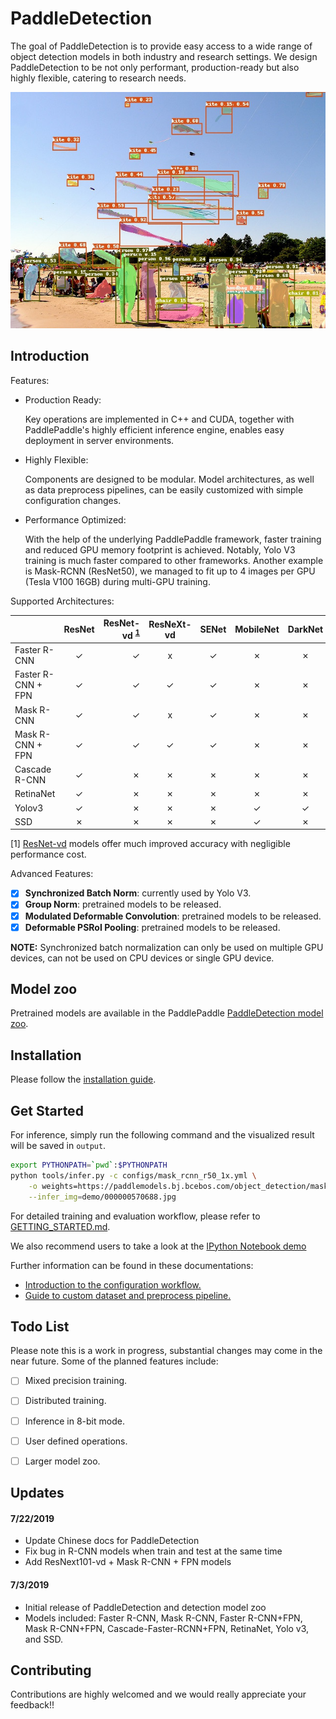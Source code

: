 # PaddleDetection

The goal of PaddleDetection is to provide easy access to a wide range of object
detection models in both industry and research settings. We design
PaddleDetection to be not only performant, production-ready but also highly
flexible, catering to research needs.


<div align="center">
  <img src="demo/output/000000570688.jpg" />
</div>


## Introduction

Features:

- Production Ready:

  Key operations are implemented in C++ and CUDA, together with PaddlePaddle's
highly efficient inference engine, enables easy deployment in server environments.

- Highly Flexible:

  Components are designed to be modular. Model architectures, as well as data
preprocess pipelines, can be easily customized with simple configuration
changes.

- Performance Optimized:

  With the help of the underlying PaddlePaddle framework, faster training and
reduced GPU memory footprint is achieved. Notably, Yolo V3 training is
much faster compared to other frameworks. Another example is Mask-RCNN
(ResNet50), we managed to fit up to 4 images per GPU (Tesla V100 16GB) during
multi-GPU training.

Supported Architectures:

|                    | ResNet | ResNet-vd <sup>[1](#vd)</sup> | ResNeXt-vd | SENet | MobileNet | DarkNet |
|--------------------|:------:|------------------------------:|:----------:|:-----:|:---------:|:-------:|
| Faster R-CNN       | ✓      |                             ✓ | x          | ✓     | ✗         | ✗       |
| Faster R-CNN + FPN | ✓      |                             ✓ | ✓          | ✓     | ✗         | ✗       |
| Mask R-CNN         | ✓      |                             ✓ | x          | ✓     | ✗         | ✗       |
| Mask R-CNN + FPN   | ✓      |                             ✓ | ✓          | ✓     | ✗         | ✗       |
| Cascade R-CNN      | ✓      |                             ✗ | ✗          | ✗     | ✗         | ✗       |
| RetinaNet          | ✓      |                             ✗ | ✗          | ✗     | ✗         | ✗       |
| Yolov3             | ✓      |                             ✗ | ✗          | ✗     | ✓         | ✓       |
| SSD                | ✗      |                             ✗ | ✗          | ✗     | ✓         | ✗       |

<a name="vd">[1]</a> [ResNet-vd](https://arxiv.org/pdf/1812.01187) models offer much improved accuracy with negligible performance cost.

Advanced Features:

- [x] **Synchronized Batch Norm**: currently used by Yolo V3.
- [x] **Group Norm**: pretrained models to be released.
- [x] **Modulated Deformable Convolution**: pretrained models to be released.
- [x] **Deformable PSRoI Pooling**: pretrained models to be released.

**NOTE:** Synchronized batch normalization can only be used on multiple GPU devices, can not be used on CPU devices or single GPU device.


## Model zoo

Pretrained models are available in the PaddlePaddle [PaddleDetection model zoo](docs/MODEL_ZOO.md).


## Installation

Please follow the [installation guide](docs/INSTALL.md).


## Get Started

For inference, simply run the following command and the visualized result will
be saved in `output`.

```bash
export PYTHONPATH=`pwd`:$PYTHONPATH
python tools/infer.py -c configs/mask_rcnn_r50_1x.yml \
    -o weights=https://paddlemodels.bj.bcebos.com/object_detection/mask_rcnn_r50_1x.tar \
    --infer_img=demo/000000570688.jpg
```

For detailed training and evaluation workflow, please refer to [GETTING_STARTED.md](docs/GETTING_STARTED.md).

We also recommend users to take a look at the [IPython Notebook demo](demo/mask_rcnn_demo.ipynb)

Further information can be found in these documentations:

- [Introduction to the configuration workflow.](docs/CONFIG.md)
- [Guide to custom dataset and preprocess pipeline.](docs/DATA.md)


##  Todo List

Please note this is a work in progress, substantial changes may come in the
near future.
Some of the planned features include:

- [ ] Mixed precision training.
- [ ] Distributed training.
- [ ] Inference in 8-bit mode.
- [ ] User defined operations.
- [ ] Larger model zoo.


## Updates

#### 7/22/2019

- Update Chinese docs for PaddleDetection
- Fix bug in R-CNN models when train and test at the same time
- Add ResNext101-vd + Mask R-CNN + FPN models

#### 7/3/2019

- Initial release of PaddleDetection and detection model zoo
- Models included: Faster R-CNN, Mask R-CNN, Faster R-CNN+FPN, Mask
  R-CNN+FPN, Cascade-Faster-RCNN+FPN, RetinaNet, Yolo v3, and SSD.


## Contributing

Contributions are highly welcomed and we would really appreciate your feedback!!
